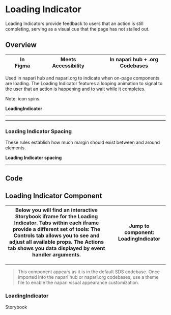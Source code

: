 # Loading Indicator

Loading Indicators provide feedback to users that an action is still completing, serving as a visual cue that the page has not stalled out.

## Overview

|     | In Figma |     |     | Meets Accessibility |     |     | In napari hub + .org Codebases |
| --- | -------- | --- | --- | ------------------- | --- | --- | ------------------------------ |

Used in napari hub and napari.org to indicate when on-page components are loading. The Loading Indicator features a looping animation to signal to the user that an action is happening and to wait while it completes.

Note: icon spins.

**LoadingIndicator**

---

---

### Loading Indicator Spacing

These rules establish how much margin should exist between and around elements.

**Loading Indicator spacing**

---

## Code

## Loading Indicator Component

| Below you will find an interactive Storybook iframe for the Loading Indicator. Tabs within each iframe provide a different set of tools: The Controls tab allows you to see and adjust all available props. The Actions tab shows you data displayed by event handler arguments. |     | **Jump to component:** LoadingIndicator |
| -------------------------------------------------------------------------------------------------------------------------------------------------------------------------------------------------------------------------------------------------------------------------------- | --- | --------------------------------------- |

---

> This component appears as it is in the default SDS codebase. Once imported into the napari hub or napari.org codebases, use a theme file to enable the napari visual appearance customization.

### LoadingIndicator

Storybook
